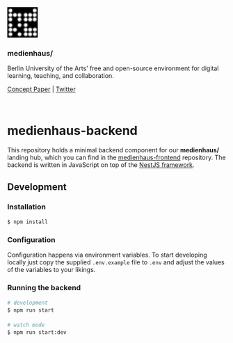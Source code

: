 <img src="logo.svg" width="70" />

### medienhaus/

Berlin University of the Arts’ free and open-source environment for digital learning, teaching, and collaboration.

[Concept Paper](https://medienhaus.dev/) | [Twitter](https://twitter.com/medienhaus_)

<br>

# medienhaus-backend

This repository holds a minimal backend component for our **medienhaus/** landing hub, which you can find in the [medienhaus-frontend](https://github.com/medienhaus/medienhaus-frontend) repository.
The backend is written in JavaScript on top of the [NestJS framework](https://nestjs.com/).

## Development

### Installation

```bash
$ npm install
```

### Configuration

Configuration happens via environment variables. To start developing locally just copy the supplied `.env.example` file to `.env` and adjust the values of the variables to your likings.

### Running the backend

```bash
# development
$ npm run start

# watch mode
$ npm run start:dev
```
